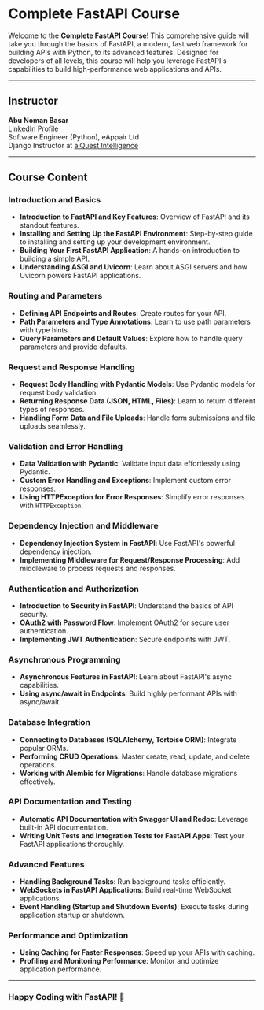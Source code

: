 # Complete FastAPI Course

Welcome to the **Complete FastAPI Course**! This comprehensive guide will take you through the basics of FastAPI, a modern, fast web framework for building APIs with Python, to its advanced features. Designed for developers of all levels, this course will help you leverage FastAPI's capabilities to build high-performance web applications and APIs.

---
## Instructor
**Abu Noman Basar**  
[LinkedIn Profile](https://www.linkedin.com/in/anbasar/)  
Software Engineer (Python), eAppair Ltd  
Django Instructor at [aiQuest Intelligence](https://aiquest.org/courses/become-a-django-developer/)

---

## Course Content
### Introduction and Basics
- **Introduction to FastAPI and Key Features**: Overview of FastAPI and its standout features.
- **Installing and Setting Up the FastAPI Environment**: Step-by-step guide to installing and setting up your development environment.
- **Building Your First FastAPI Application**: A hands-on introduction to building a simple API.
- **Understanding ASGI and Uvicorn**: Learn about ASGI servers and how Uvicorn powers FastAPI applications.

### Routing and Parameters
- **Defining API Endpoints and Routes**: Create routes for your API.
- **Path Parameters and Type Annotations**: Learn to use path parameters with type hints.
- **Query Parameters and Default Values**: Explore how to handle query parameters and provide defaults.

### Request and Response Handling
- **Request Body Handling with Pydantic Models**: Use Pydantic models for request body validation.
- **Returning Response Data (JSON, HTML, Files)**: Learn to return different types of responses.
- **Handling Form Data and File Uploads**: Handle form submissions and file uploads seamlessly.

### Validation and Error Handling
- **Data Validation with Pydantic**: Validate input data effortlessly using Pydantic.
- **Custom Error Handling and Exceptions**: Implement custom error responses.
- **Using HTTPException for Error Responses**: Simplify error responses with `HTTPException`.

### Dependency Injection and Middleware
- **Dependency Injection System in FastAPI**: Use FastAPI's powerful dependency injection.
- **Implementing Middleware for Request/Response Processing**: Add middleware to process requests and responses.

### Authentication and Authorization
- **Introduction to Security in FastAPI**: Understand the basics of API security.
- **OAuth2 with Password Flow**: Implement OAuth2 for secure user authentication.
- **Implementing JWT Authentication**: Secure endpoints with JWT.

### Asynchronous Programming
- **Asynchronous Features in FastAPI**: Learn about FastAPI's async capabilities.
- **Using async/await in Endpoints**: Build highly performant APIs with async/await.

### Database Integration
- **Connecting to Databases (SQLAlchemy, Tortoise ORM)**: Integrate popular ORMs.
- **Performing CRUD Operations**: Master create, read, update, and delete operations.
- **Working with Alembic for Migrations**: Handle database migrations effectively.

### API Documentation and Testing
- **Automatic API Documentation with Swagger UI and Redoc**: Leverage built-in API documentation.
- **Writing Unit Tests and Integration Tests for FastAPI Apps**: Test your FastAPI applications thoroughly.

### Advanced Features
- **Handling Background Tasks**: Run background tasks efficiently.
- **WebSockets in FastAPI Applications**: Build real-time WebSocket applications.
- **Event Handling (Startup and Shutdown Events)**: Execute tasks during application startup or shutdown.

### Performance and Optimization
- **Using Caching for Faster Responses**: Speed up your APIs with caching.
- **Profiling and Monitoring Performance**: Monitor and optimize application performance.

---

### Happy Coding with FastAPI! 🚀
